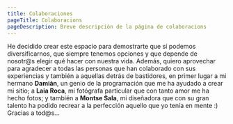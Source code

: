 ```yaml
---
title: Colaboraciones
pageTitle: Colaboracions
pageDescription: Breve descripción de la página de colaboracions
---
```


He decidido crear este espacio para demostrarte que sí podemos diversificarnos, que siempre tenemos opciones y que depende de nosotr@s elegir qué hacer con nuestra vida. Además, quiero aprovechar para agradecer a todas las personas que han colaborado con sus experiencias y también a aquellas detrás de bastidores, en primer lugar a mi hermano **Damián**, un genio de la programación que me ha ayudado a crear mi sitio; a **Laia Roca**, mi fotógrafa particular que con tanto amor me ha hecho fotos; y también a **Montse Sala**, mi diseñadora que con su gran talento ha podido recrear a la perfección aquello que yo tenía en mente :) Gracias a tod@s...
